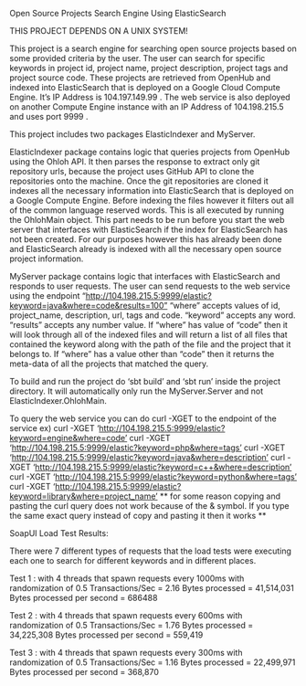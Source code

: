 Open Source Projects Search Engine Using ElasticSearch


THIS PROJECT DEPENDS ON A UNIX SYSTEM!


This project is a search engine for searching open source projects based on some provided criteria by the user.  The user can search for specific keywords in project id, project name, project description, project tags and project source code.  These projects are retrieved from OpenHub and indexed into ElasticSearch that is deployed on a Google Cloud Compute Engine.
It’s IP Address is 104.197.149.99 .  The web service is also deployed on another Compute Engine instance with an IP Address of 104.198.215.5 and uses port 9999 .


This project includes two packages ElasticIndexer and MyServer.


ElasticIndexer package contains logic that queries projects from OpenHub using the Ohloh API. It then parses the response to extract only git repository urls, because the project uses GitHub API to clone the repositories onto the machine.  Once the git repositories are cloned it indexes all the necessary information into ElasticSearch that is deployed on a Google Compute Engine.
Before indexing the files however it filters out all of the common language reserved words.  This is all executed by running the OhlohMain object.  This part needs to be run before you start the web server that interfaces with ElasticSearch if the index for ElasticSearch has not been created.  For our purposes however this has already been done and ElasticSearch already is indexed with all the necessary open source project information.


MyServer package contains logic that interfaces with ElasticSearch and responds to user requests.  The user can send requests to the web service using the endpoint “http://104.198.215.5:9999/elastic?keyword=java&where=code&results=100”
“where” accepts values of id, project_name, description, url, tags and code.
“keyword” accepts any word.
“results” accepts any number value.
If “where” has value of “code” then it will look through all of the indexed files and will return a list of all files that contained the keyword along with the path of the file and the project that it belongs to.  If “where” has a value other than “code” then it returns the meta-data of all the projects that matched the query.


To build and run the project do ‘sbt build’ and ‘sbt run’ inside the project directory.  It will automatically only run the MyServer.Server and not ElasticIndexer.OhlohMain.


To query the web service you can do curl -XGET to the endpoint of the service
ex) curl -XGET ‘http://104.198.215.5:9999/elastic?keyword=engine&where=code’
      curl -XGET ‘http://104.198.215.5:9999/elastic?keyword=php&where=tags’
      curl -XGET ‘http://104.198.215.5:9999/elastic?keyword=java&where=description’
      curl -XGET ‘http://104.198.215.5:9999/elastic?keyword=c++&where=description’
      curl -XGET ‘http://104.198.215.5:9999/elastic?keyword=python&where=tags’
      curl -XGET ‘http://104.198.215.5:9999/elastic?keyword=library&where=project_name’
** for some reason copying and pasting the curl query does not work because of the & symbol.  If you type the same exact query instead of copy and pasting it then it works **


SoapUI Load Test Results:


There were 7 different types of requests that the load tests were executing each one to search for different keywords and in different places.


Test 1 : with 4 threads that spawn requests every 1000ms with randomization of 0.5
Transactions/Sec = 2.16
Bytes processed = 41,514,031
Bytes processed per second = 686488


Test 2 : with 4 threads that spawn requests every 600ms with randomization of 0.5
Transactions/Sec = 1.76
Bytes processed = 34,225,308
Bytes processed per second = 559,419


Test 3 : with 4 threads that spawn requests every 300ms with randomization of 0.5
Transactions/Sec = 1.16
Bytes processed = 22,499,971
Bytes processed per second = 368,870